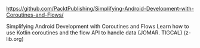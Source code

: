 https://github.com/PacktPublishing/Simplifying-Android-Development-with-Coroutines-and-Flows/

Simplifying Android Development with Coroutines and Flows Learn how to use Kotlin coroutines and the flow API to handle data (JOMAR. TIGCAL) (z-lib.org)
